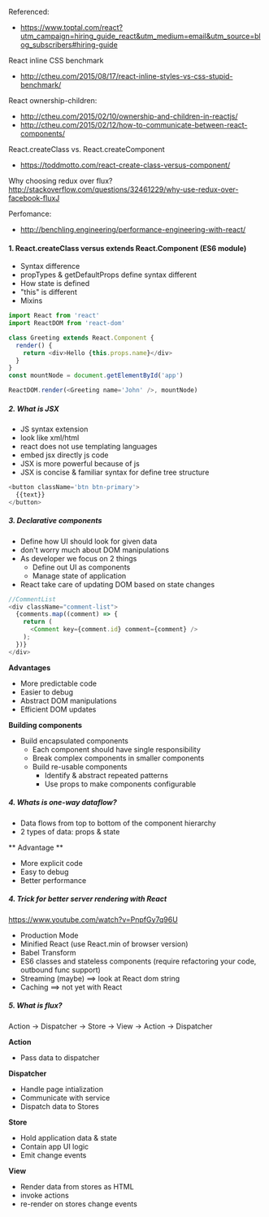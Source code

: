 Referenced:
* https://www.toptal.com/react?utm_campaign=hiring_guide_react&utm_medium=email&utm_source=blog_subscribers#hiring-guide

React inline CSS benchmark
* http://ctheu.com/2015/08/17/react-inline-styles-vs-css-stupid-benchmark/

React ownership-children:
* http://ctheu.com/2015/02/10/ownership-and-children-in-reactjs/
* http://ctheu.com/2015/02/12/how-to-communicate-between-react-components/

React.createClass vs. React.createComponent
* https://toddmotto.com/react-create-class-versus-component/

Why choosing redux over flux?
http://stackoverflow.com/questions/32461229/why-use-redux-over-facebook-fluxJ

Perfomance:
* http://benchling.engineering/performance-engineering-with-react/

#### 1. React.createClass versus extends React.Component (ES6 module)

* Syntax difference
* propTypes & getDefaultProps define syntax different
* How state is defined
* "this" is different
* Mixins

```javascript
import React from 'react'
import ReactDOM from 'react-dom'

class Greeting extends React.Component {
  render() {
    return <div>Hello {this.props.name}</div>
  }
}
const mountNode = document.getElementById('app')

ReactDOM.render(<Greeting name='John' />, mountNode)
```

##### 2. What is JSX

* JS syntax extension
* look like xml/html
* react does not use templating languages
* embed jsx directly js code
* JSX is more powerful because of js
* JSX is concise & familiar syntax for define tree structure

```javascript
<button className='btn btn-primary'>
  {{text}}
</button>
```

##### 3. Declarative components
* Define how UI should look for given data
* don't worry much about DOM manipulations
* As developer we focus on 2 things
  * Define out UI as components
  * Manage state of application
* React take care of updating DOM based on state changes

```javascript
//CommentList
<div className="comment-list">
  {comments.map((comment) => {
    return (
      <Comment key={comment.id} comment={comment} />
    );
  })}
</div>

```

**Advantages**
* More predictable code
* Easier to debug
* Abstract DOM manipulations
* Efficient DOM updates

**Building components**
* Build encapsulated components
  * Each component should have single responsibility
  * Break complex components in smaller components
  * Build re-usable components
    * Identify & abstract repeated patterns
    * Use props to make components configurable

##### 4. Whats is one-way dataflow?
* Data flows from top to bottom of the component hierarchy
* 2 types of data: props & state

** Advantage **
* More explicit code
* Easy to debug
* Better performance

##### 4. Trick for better server rendering with React

https://www.youtube.com/watch?v=PnpfGy7q96U

* Production Mode
* Minified React (use React.min of browser version)
* Babel Transform
* ES6 classes and stateless components (require refactoring your code, outbound func support)
* Streaming (maybe) ==> look at React dom string
* Caching ==> not yet with React

##### 5. What is flux?

Action -> Dispatcher -> Store -> View -> Action -> Dispatcher

**Action**
* Pass data to dispatcher

**Dispatcher**
* Handle page intialization
* Communicate with service
* Dispatch data to Stores

**Store**
* Hold application data & state
* Contain app UI logic
* Emit change events

**View**
* Render data from stores as HTML
* invoke actions
* re-render on stores change events
